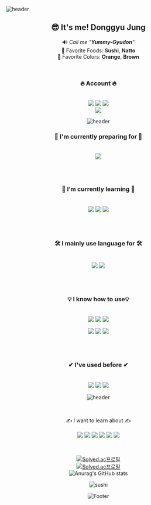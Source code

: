 ![header](https://capsule-render.vercel.app/api?type=waving&width=100%&height=200&text=🍜%20Yummy%20Gyudon%20🍜&fontAlign=50&color=fcfa77&animation=twinkling)

<div align="center">
  
  
  
## 😎 It's me! Donggyu Jung  

 🔊 _Call me "<b>Yummy-Gyudon</b>"_ </span><br>
 🍣 Favorite Foods: **Sushi**, **Natto** <br>
 🎨 Favorite Colors: **Orange**, **Brown**

<br>

### 🔥 Account 🔥 <br><br>
  <a href="https://velog.io/@yummygyudon"><img  src="https://img.shields.io/badge/Gmail-EA4335?style=flat-square&logo=gmail&logoColor=white"/></a> <a href="https://www.facebook.com/people/%EC%A0%95%EB%8F%99%EA%B7%9C/100080475022402/"><img  src="https://img.shields.io/badge/Facebook-1877F2?style=flat-square&logo=facebook&logoColor=white"/></a> <a href="https://www.instagram.com/dongyurami_99/"><img  src="https://img.shields.io/badge/Instagram-E4405F?style=flat-square&logo=instagram&logoColor=white"/></a><br>
  <a href="https://velog.io/@yummygyudon"><img  src="https://img.shields.io/badge/Velog-20C997?style=flat-square&logo=velog&logoColor=white"/></a>



![header](https://capsule-render.vercel.app/api?type=rect&color=gradient&height=1) 

### 🙏 I'm currently preparing for 🙏 <br><br>
<img src="https://img.shields.io/static/v1?label=Developer&message=Back-End&color=blueviolet">

<br><br>

### 🌱 I’m currently **learning** 🌱 <br><br>
<img src="https://img.shields.io/badge/java-007396?style=flat-square&logo=java&logoColor=white">  <img src="https://img.shields.io/badge/spring-6DB33F?style=flat-square&logo=spring&logoColor=white"> <img src="https://img.shields.io/badge/springboot-6DB33F?style=flat-square&logo=springboot&logoColor=white"> 

<br><br>

### 🛠 I **mainly use** language for 🛠 <br><br>
<img src="https://img.shields.io/badge/Java-007396?style=flat-square&logo=java&logoColor=white"> <img src="https://img.shields.io/badge/Python-3776AB?style=flat-square&logo=python&logoColor=white"> <br><br>

<!-- IDEA 는 삭제
**IDE**<br>
<img src="https://img.shields.io/badge/Eclipse IDE-3776AB?style=flat-square&logo=eclipseide&logoColor=white"> <img src="https://img.shields.io/badge/IntelliJ IDEA-000000?style=flat-square&logo=intellijidea&logoColor=white"> <img src="https://img.shields.io/badge/PyCharm-000000?style=flat-square&logo=pycharm&logoColor=white">

<br>-->
<br>

### 💡 I **know how to use**💡 <br><br>
<!-- HTML/CSS 삭제 <img src="https://img.shields.io/badge/HTML5-E34F26?style=flat-square&logo=html5&logoColor=white"> 
  <img src="https://img.shields.io/badge/CSS-1572B6?style=flat-square&logo=css3&logoColor=white">--> <img src="https://img.shields.io/badge/Javascript-F7DF1E?style=flat-square&logo=javascript&logoColor=black"> <img src="https://img.shields.io/badge/Apache Tomcat-F8DC75?style=flat-square&logo=apachetomcat&logoColor=white"> <img src="https://img.shields.io/badge/Django-092E20?style=flat-square&logo=django&logoColor=white">
 <img src="https://img.shields.io/badge/Github-181717?style=flat-square&logo=github&logoColor=white"> <img src="https://img.shields.io/badge/Git-F05032?style=flat-square&logo=git&logoColor=white"> <img src="https://img.shields.io/badge/jQuery-0769AD?style=flat-square&logo=jquery&logoColor=white">

<br><br>

### ✔ I've used before ✔ <br><br>
<img src="https://img.shields.io/badge/oracle-F80000?style=flat-square&logo=Oracle&logoColor=white"> 
  <img src="https://img.shields.io/badge/Mysql-4479A1?style=flat-square&logo=mysql&logoColor=white"> <img src="https://img.shields.io/badge/Figma-F24E1E?style=flat-square&logo=figma&logoColor=white"> 

<br>

![header](https://capsule-render.vercel.app/api?type=rect&color=gradient&height=1) 

<br>

 ✍ I want to learn about ✍ <br><br>
 <img src="https://img.shields.io/badge/Node.js-339933?style=flat-square&logo=Node.js&logoColor=white">  <img src="https://img.shields.io/badge/Express-000000?style=flat-square&logo=express&logoColor=white"> <img src="https://img.shields.io/badge/React-61DAFB?style=flat-square&logo=react&logoColor=black"> <img src="https://img.shields.io/badge/Jenkins-D24939?style=flat-square&logo=jenkins&logoColor=white"> <img src="https://img.shields.io/badge/Docker-2496ED?style=flat-square&logo=docker&logoColor=white"> <img src="https://img.shields.io/badge/Kubernetes-326CE5?style=flat-square&logo=kubernetes&logoColor=white"> 

<br>



 
  
<!--🎵  ~~낫또, 스시, 김치, 야미 규동 렛츠 고~~
<p align="center">
<span style="text-align:center"><img src="https://media.giphy.com/media/J7jsbfcJ2O5eo/giphy.gif"</span> -->


  
[![Solved.ac프로필](http://mazassumnida.wtf/api/mini/generate_badge?boj=duck9912)](https://solved.ac/duck9912)<br>
[![Solved.ac프로필](http://mazassumnida.wtf/api/v2/generate_badge?boj=duck9912)](https://solved.ac/duck9912)<br>
![Anurag's GitHub stats](https://github-readme-stats.vercel.app/api?username=yummygyudon&hide=stars&count_private=true&show_icons=true&title_color=FFD000&text_color=AB5232&icon_color=FFD000&border_color=8B4513)
 

<!-- [![Top Langs](https://github-readme-stats.vercel.app/api/top-langs/?username=yummygyudon&langs_count=5)](https://github.com/anuraghazra/github-readme-stats) -->


  
![sushi](https://user-images.githubusercontent.com/86935274/173965531-0ecc4255-bafd-494c-aa9b-b88c3da26085.gif)
  

  
![Footer](https://capsule-render.vercel.app/api?type=waving&color=fcfa77&height=200&section=footer)

